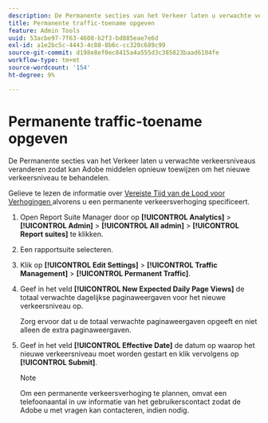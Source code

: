 ```yaml
---
description: De Permanente secties van het Verkeer laten u verwachte verkeersniveaus veranderen zodat kan Adobe middelen opnieuw toewijzen om het nieuwe verkeersniveau te behandelen.
title: Permanente traffic-toename opgeven
feature: Admin Tools
uuid: 53acbe97-7f63-4608-b2f3-bd885eae7e6d
exl-id: a1e2bc5c-4443-4c88-8b6c-cc320c689c99
source-git-commit: d198e8ef0ec8415a4a555d3c385823baad6104fe
workflow-type: tm+mt
source-wordcount: '154'
ht-degree: 9%

---
```


# Permanente traffic-toename opgeven

De Permanente secties van het Verkeer laten u verwachte verkeersniveaus veranderen zodat kan Adobe middelen opnieuw toewijzen om het nieuwe verkeersniveau te behandelen.

Gelieve te lezen de informatie over [Vereiste Tijd van de Lood voor Verhogingen ](/help/admin/c-traffic-management/traffic-lead-time.md) alvorens u een permanente verkeersverhoging specificeert.

1. Open Report Suite Manager door op **[!UICONTROL Analytics]** > **[!UICONTROL Admin]** > **[!UICONTROL All admin]** > **[!UICONTROL Report suites]** te klikken.
1. Een rapportsuite selecteren.
1. Klik op **[!UICONTROL Edit Settings]** > **[!UICONTROL Traffic Management]** > **[!UICONTROL Permanent Traffic]**.
1. Geef in het veld **[!UICONTROL New Expected Daily Page Views]** de totaal verwachte dagelijkse paginaweergaven voor het nieuwe verkeersniveau op.

   Zorg ervoor dat u de totaal verwachte paginaweergaven opgeeft en niet alleen de extra paginaweergaven.
1. Geef in het veld **[!UICONTROL Effective Date]** de datum op waarop het nieuwe verkeersniveau moet worden gestart en klik vervolgens op **[!UICONTROL Submit]**.

   >[!NOTE]
   >
   >Om een permanente verkeersverhoging te plannen, omvat een telefoonaantal in uw informatie van het gebruikerscontact zodat de Adobe u met vragen kan contacteren, indien nodig.
